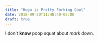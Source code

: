 ```yaml
---
title: "Hugo is Pretty Forking Cool"
date: 2018-09-20T11:48:40-05:00
draft: true
---
```

I don't **know** poop squat about _mark_ down.
